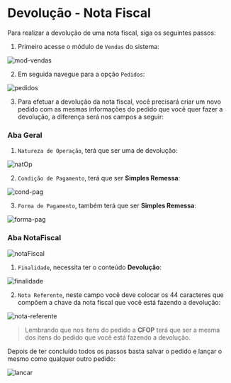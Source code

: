 # Devolução - Nota Fiscal

Para realizar a devolução de uma nota fiscal, siga os seguintes passos:

1. Primeiro acesse o módulo de ```Vendas``` do sistema:

![mod-vendas](https://raw.githubusercontent.com/netforcews/docs-erp/master/vendas/imgs/mod-vendas.png)

2. Em seguida navegue para a opção ```Pedidos```:

![pedidos](https://raw.githubusercontent.com/netforcews/docs-erp/master/vendas/imgs/pedidos.png)

3. Para efetuar a devolução da nota fiscal, você precisará criar um novo pedido com as mesmas informações do pedido que você quer fazer a devolução, a diferença será nos campos a seguir:

  ### Aba Geral
  1. ```Natureza de Operação```, terá que ser uma de devolução:
  
  ![natOp](https://raw.githubusercontent.com/netforcews/docs-erp/master/vendas/imgs/natOp.png)
  
  2. ```Condição de Pagamento```, terá que ser **Simples Remessa**:
  
  ![cond-pag](https://raw.githubusercontent.com/netforcews/docs-erp/master/vendas/imgs/cond-pag.png)
  
  3. ```Forma de Pagamento```, também terá que ser **Simples Remessa**:
  
  ![forma-pag](https://raw.githubusercontent.com/netforcews/docs-erp/master/vendas/imgs/forma-pag.png)
  
  ### Aba NotaFiscal
  ![notaFiscal](https://raw.githubusercontent.com/netforcews/docs-erp/master/vendas/imgs/notaFiscal.png)
  
  1. ```Finalidade```, necessita ter o conteúdo **Devolução**:
  
  ![finalidade](https://raw.githubusercontent.com/netforcews/docs-erp/master/vendas/imgs/finalidade.png)
  
  2. ```Nota Referente```, neste campo você deve colocar os 44 caracteres que compõem a chave da nota fiscal que você está fazendo a 
  devolução:
  
  ![nota-referente](https://raw.githubusercontent.com/netforcews/docs-erp/master/vendas/imgs/nota-referente.png)
  
> Lembrando que nos itens do pedido a **CFOP** terá que ser a mesma dos itens do pedido que você está fazendo a devolução.

Depois de ter concluído todos os passos basta salvar o pedido e lançar o mesmo como qualquer outro pedido:

![lancar](https://raw.githubusercontent.com/netforcews/docs-erp/master/vendas/imgs/lancar.png)

